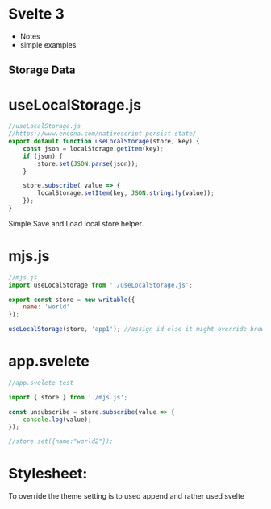 # Svelte 3
 * Notes
 * simple examples 

## Storage Data

# useLocalStorage.js
```javascript
//useLocalStorage.js
//https://www.encona.com/nativescript-persist-state/
export default function useLocalStorage(store, key) {
	const json = localStorage.getItem(key);
	if (json) {
		store.set(JSON.parse(json));
	}

    store.subscribe( value => {
		localStorage.setItem(key, JSON.stringify(value));
	});
}
```
Simple Save and Load local store helper.

# mjs.js
```javascript
//mjs.js
import useLocalStorage from './useLocalStorage.js';

export const store = new writable({
	name: 'world'
});

useLocalStorage(store, 'app1'); //assign id else it might override browser local storage save.
```
# app.svelete
```javascript
//app.svelete test

import { store } from './mjs.js';

const unsubscribe = store.subscribe(value => {
	console.log(value);
});

//store.set({name:"world2"});

```

# Stylesheet:
 To override the theme setting is to used append and rather used svelte <style> that will not work.

## theme.svelte
```html javascript svelte
<script>
	let text="test";
</script>

<style>
 .menubtn{
	 {text} /* will not work */
 }
</style>
```

```html javascript svelte
<script>
//...
function createstyle(element){
	var css = '.menubtn:hover{ background-color: white !important; }';//note used !important to init change style theme.
	var style = document.createElement('style');

	if (element.style.styleSheet) {
		//console.log("found! sheet");
		style.styleSheet.cssText = css;
	} else {
		//console.log("create style");
		style.appendChild(document.createTextNode(css));
	}
	element.appendChild(style);
}
</script>
```